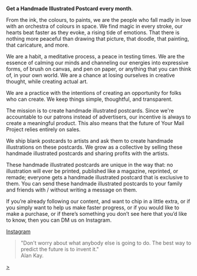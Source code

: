 **Get a Handmade Illustrated Postcard every month**.

From the ink, the colours, to paints, we are the people who fall madly in love with an orchestra of colours in space. We find magic in every stroke, our hearts beat faster as they evoke, a rising tide of emotions. That there is nothing more peaceful than drawing that picture, that doodle, that painting, that caricature, and more.
 
We are a habit, a meditative process, a peace in testing times. We are the essence of calming our minds and channeling our energies into expressive forms, of brush on canvas, and pen on paper, or anything that you can think of, in your own world. We are a chance at losing ourselves in creative thought, while creating actual art.

We are a practice with the intentions of creating an opportunity for folks who can create. We keep things simple, thoughtful, and transparent.

The mission is to create handmade illustrated postcards. Since we're accountable to our patrons instead of advertisers, our incentive is always to create a meaningful product. This also means that the future of Your Mail Project relies entirely on sales.

We ship blank postcards to artists and ask them to create handmade illustrations on these postcards. We grow as a collective by selling these handmade illustrated postcards and sharing profits with the artists.

These handmade illustrated postcards are unique in the way that: no illustration will ever be printed, published like a magazine, reprinted, or remade; everyone gets a handmade illustrated postcard that is exclusive to them. You can send these handmade illustrated postcards to your family and friends with / without writing a message on them.

If you’re already following our content, and want to chip in a little extra, or if you simply want to help us make faster progress, or if you would like to make a purchase, or if there’s something you don’t see here that you’d like to know, then you can DM us on Instagram.

<div class="roadmap-spacer-1"></div>

<p>
<a class="btn" href="https://www.instagram.com/yourmailproject">Instagram</a><br>
</p>

<div class="roadmap-spacer-2"></div>

> "Don't worry about what anybody else is going to do. The best way to predict the future is to invent it."  
> Alan Kay.

<div class="roadmap-spacer-1"></div>

<p>
<a class="btn" href="https://kvshvl.in/yourmailproject/forartists.html">></a><br>
</p>

<div class="roadmap-spacer-2"></div>
